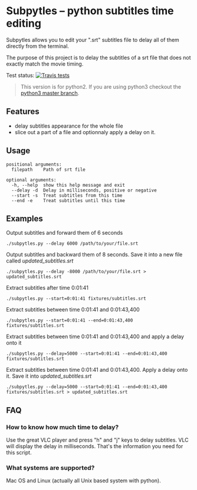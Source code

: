 # Subpytles – python subtitles time editing

Subpytles allows you to edit your ".srt" subtitles file to delay all of them directly from the terminal.

The purpose of this project is to delay the subtitles of a srt file that does not exactly match the movie timing.

Test status: [![Travis tests](https://travis-ci.org/vinyll/subpytles.svg)](https://travis-ci.org/vinyll/subpytles)

> This version is for python2.
> If you are using python3 checkout the [python3 master branch](https://github.com/vinyll/subpytles).

## Features

- delay subtitles appearance for the whole file
- slice out a part of a file and optionnaly apply a delay on it.


## Usage

    positional arguments:
      filepath    Path of srt file

    optional arguments:
      -h, --help  show this help message and exit
      --delay -d  Delay in milliseconds, positive or negative
      --start -s  Treat subtitles from this time
      --end -e    Treat subtitles until this time


## Examples

Output subtitles and forward them of 6 seconds

    ./subpytles.py --delay 6000 /path/to/your/file.srt

Output subtitles and backward them of 8 seconds. Save it into a new file called _updated_subtitles.srt_

    ./subpytles.py --delay -8000 /path/to/your/file.srt > updated_subtitles.srt

Extract subtitles after time 0:01:41

    ./subpytles.py --start=0:01:41 fixtures/subtitles.srt

Extract subtitles between time 0:01:41 and 0:01:43,400

    ./subpytles.py --start=0:01:41 --end=0:01:43,400 fixtures/subtitles.srt

Extract subtitles between time 0:01:41 and 0:01:43,400 and apply a delay onto it

    ./subpytles.py --delay=5000 --start=0:01:41 --end=0:01:43,400 fixtures/subtitles.srt

Extract subtitles between time 0:01:41 and 0:01:43,400. Apply a delay onto it. Save it into _updated_subtitles.srt_

    ./subpytles.py --delay=5000 --start=0:01:41 --end=0:01:43,400 fixtures/subtitles.srt > updated_subtitles.srt


## FAQ

### How to know how much time to delay?

Use the great VLC player and press "h" and "j" keys to delay subtitles. VLC will display the delay in milliseconds. That's the information you need for this script.

### What systems are supported?

Mac OS and Linux (actually all Unix based system with python).
